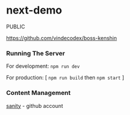 # next-demo

PUBLIC

https://github.com/vindecodex/boss-kenshin

### Running The Server

For development: `npm run dev`


For production: [ `npm run build` then `npm start` ]

### Content Management

[sanity](https://www.sanity.io/) - github account
